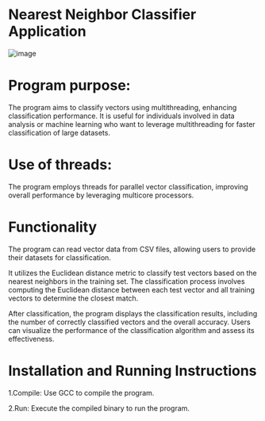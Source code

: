 # Nearest Neighbor Classifier Application
![image](https://github.com/KSK1440/Nearest-Neighbor-Classifier/assets/157995851/60d49c62-6bfe-43bf-973d-32d179c29212)
# Program purpose:
The program aims to classify vectors using multithreading, enhancing classification performance. It is useful for individuals involved in data analysis or machine learning who want to leverage multithreading for faster classification of large datasets.
# Use of threads:
The program employs threads for parallel vector classification, improving overall performance by leveraging multicore processors.
# Functionality
The program can read vector data from CSV files, allowing users to provide their datasets for classification.

It utilizes the Euclidean distance metric to classify test vectors based on the nearest neighbors in the training set.
The classification process involves computing the Euclidean distance between each test vector and all training vectors to determine the closest match.

After classification, the program displays the classification results, including the number of correctly classified vectors and the overall accuracy.
Users can visualize the performance of the classification algorithm and assess its effectiveness.

# Installation and Running Instructions
1.Compile: Use GCC to compile the program. 

2.Run: Execute the compiled binary to run the program.
